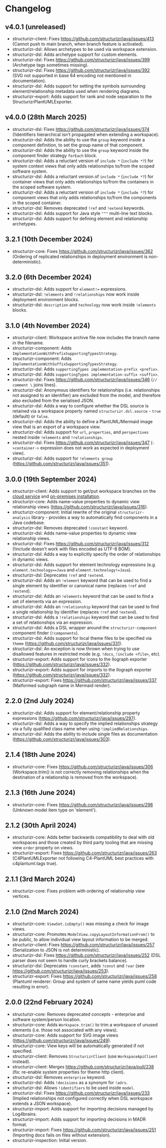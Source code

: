 # Changelog

## v4.0.1 (unreleased)

- structurizr-client: Fixes https://github.com/structurizr/java/issues/413 (Cannot push to main branch, when branch feature is activated).
- structurizr-dsl: Allows archetypes to be used via workspace extension.
- structurizr-dsl: Adds archetype support for custom elements.
- structurizr-dsl: Fixes https://github.com/structurizr/java/issues/399 (Archetype tags sometimes missing).
- structurizr-dsl: Fixes https://github.com/structurizr/java/issues/392 (SVG not supported in base 64 encoding not mentioned in documentation).
- structurizr-dsl: Adds support for setting the symbols surrounding element/relationship metadata used when rendering diagrams.
- structurizr-export: Adds support for rank and node separation to the StructurizrPlantUMLExporter.

## v4.0.0 (28th March 2025)

- structurizr-dsl: Fixes https://github.com/structurizr/java/issues/374 (!identifiers hierarchical isn't propagated when extending a workspace).
- structurizr-dsl: Adds the ability to use the `group` keyword inside a component definition, to set the group name of that component.
- structurizr-dsl: Adds the ability to use the `group` keyword inside the component finder strategy `forEach` block.
- structurizr-dsl: Adds a reluctant version of `include *` (`include *?`) for system context views that only adds relationships to/from the scoped software system.
- structurizr-dsl: Adds a reluctant version of `include *` (`include *?`) for container views that only adds relationships to/from the containers in the scoped software system.
- structurizr-dsl: Adds a reluctant version of `include *` (`include *?`) for component views that only adds relationships to/from the components in the scoped container.
- structurizr-dsl: Removes deprecated `!ref` and `!extend` keywords.
- structurizr-dsl: Adds support for Java style `"""` multi-line text blocks.
- structurizr-dsl: Adds support for defining element and relationship archetypes.

## 3.2.1 (10th December 2024)

- structurizr-core: Fixes https://github.com/structurizr/java/issues/362 (Ordering of replicated relationships in deployment environment is non-deterministic).

## 3.2.0 (6th December 2024)

- structurizr-dsl: Adds support for `element!=` expressions.
- structurizr-dsl: `!elements` and `!relationships` now work inside deployment environment blocks.
- structurizr-dsl: `description` and `technology` now work inside `!elements` blocks.

## 3.1.0 (4th November 2024)

- structurizr-client: Workspace archive file now includes the branch name in the filename.
- structurizr-component: Adds `ImplementationWithPrefixSupportingTypesStrategy`.
- structurizr-component: Adds `ImplementationWithSuffixSupportingTypesStrategy`.
- structurizr-dsl: Adds `supportingTypes implementation-prefix <prefix>`.
- structurizr-dsl: Adds `supportingTypes implementation-suffix <suffix>`.
- structurizr-dsl: Fixes https://github.com/structurizr/java/issues/346 (`// comment \` joins lines).
- structurizr-dsl: Anonymous identifiers for relationships (i.e. relationships not assigned to an identifier) are excluded from the model, and therefore also excluded from the serialised JSON.
- structurizr-dsl: Adds a way to configure whether the DSL source is retained via a workspace property named `structurizr.dsl.source` - `true` (default) or `false`.
- structurizr-dsl: Adds the ability to define a PlantUML/Mermaid image view that is an export of a workspace view.
- structurizr-dsl: Adds support for `url`, `properties`, and `perspectives` nested inside `!elements` and `!relationships`.
- structurizr-dsl: Fixes https://github.com/structurizr/java/issues/347 (`->container->` expression does not work as expected in deployment view).
- structurizr-dsl: Adds support for `!elements group` (https://github.com/structurizr/java/issues/351).

## 3.0.0 (19th September 2024)

- structurizr-client: Adds support to get/put workspace branches on the [cloud service](https://docs.structurizr.com/cloud/workspace-branches) and [on-premises installation](https://docs.structurizr.com/onpremises/workspace-branches).
- structurizr-core: Adds name-value properties to dynamic view relationship views (https://github.com/structurizr/java/issues/316).
- structurizr-component: Initial rewrite of the original `structurizr-analysis` library - provides a way to automatically find components in a Java codebase.
- structurizr-dsl: Removes deprecated `!constant` keyword.
- structurizr-dsl: Adds name-value properties to dynamic view relationship views.
- structurizr-dsl: Fixes https://github.com/structurizr/java/issues/312 (!include doesn't work with files encoded as UTF-8 BOM).
- structurizr-dsl: Adds a way to explicitly specify the order of relationships in dynamic views.
- structurizr-dsl: Adds support for element technology expressions (e.g. `element.technology==Java` and `element.technology!=Java`).
- structurizr-dsl: Deprecates `!ref` and `!extend`.
- structurizr-dsl: Adds an `!element` keyword that can be used to find a single element by identifier or canonical name (replaces `!ref` and `!extend`).
- structurizr-dsl: Adds an `!elements` keyword that can be used to find a set of elements via an expression.
- structurizr-dsl: Adds an `!relationship` keyword that can be used to find a single relationship by identifier (replaces `!ref` and `!extend`).
- structurizr-dsl: Adds a `!relationships` keyword that can be used to find a set of relationships via an expression.
- structurizr-dsl: Adds a DSL wrapper around the `structurizr-component` component finder (`!components`).
- structurizr-dsl: Adds support for local theme files to be specified via `theme` (https://github.com/structurizr/java/issues/331).
- structurizr-dsl: An exception is now thrown when trying to use disallowed features in restricted mode (e.g. `!docs`, `!include <file>`, etc).
- structurizr-export: Adds support for icons to the Ilograph exporter (https://github.com/structurizr/java/issues/332).
- structurizr-export: Adds support for imports to the Ilograph exporter (https://github.com/structurizr/java/issues/332).
- structurizr-export: Fixes https://github.com/structurizr/java/issues/337 (Malformed subgraph name in Mermaid render).

## 2.2.0 (2nd July 2024)

- structurizr-dsl: Adds support for element/relationship property expressions (https://github.com/structurizr/java/issues/297).
- structurizr-dsl: Adds a way to specify the implied relationships strategy via a fully qualified class name when using `!impliedRelationships`.
- structurizr-dsl: Adds the ability to include single files as documentation (https://github.com/structurizr/java/issues/303). 

## 2.1.4 (18th June 2024)

- structurizr-core: Fixes https://github.com/structurizr/java/issues/306 (Workspace.trim() is not correctly removing relationships when the destination of a relationship is removed from the workspace).

## 2.1.3 (16th June 2024)

- structurizr-core: Fixes https://github.com/structurizr/java/issues/298 (Unknown model item type on 'element').

## 2.1.2 (30th April 2024)

- structurizr-core: Adds better backwards compatibility to deal with old workspaces and those created by third party tooling that are missing view `order` property on views.
- structurizr-export: Fixes https://github.com/structurizr/java/issues/263 (C4PlantUMLExporter not following C4-PlantUML best practices with c4plantuml.tags true).

## 2.1.1 (3rd March 2024)

- structurizr-core: Fixes problem with ordering of relationship view vertices.

## 2.1.0 (2nd March 2024)

- structurizr-core: `ViewSet.isEmpty()` was missing a check for image views.
- structurizr-core: Promotes `ModelView.copyLayoutInformationFrom()` to be public, to allow individual view layout information to be merged.
- structurizr-client: Fixes https://github.com/structurizr/java/issues/257 (Serialization to JSON is not deterministic).
- structurizr-dsl: Fixes https://github.com/structurizr/java/issues/252 (DSL parser does not seem to handle curly brackets balance).
- structurizr-dsl: Deprecates `!constant`, adds `!const` and `!var` (see https://github.com/structurizr/java/issues/253).
- structurizr-export: Fixes https://github.com/structurizr/java/issues/258 (Plantuml renderer: Group and system of same name yields puml code resulting in error).

## 2.0.0 (22nd February 2024)

- structurizr-core: Removes deprecated concepts - enterprise and software system/person location.
- structurizr-core: Adds `Workspace.trim()` to trim a workspace of unused elements (i.e. those not associated with any views).
- structurizr-core: Adds support for SVG image views (https://github.com/structurizr/java/issues/249).
- structurizr-core: View keys will be automatically generated if not specified.
- structurizr-client: Removes `StructurizrClient` (use `WorkspaceApiClient` instead).
- structurizr-client: Merges https://github.com/structurizr/java/pull/238 (fix: re-enable system properties for theme http client).
- structurizr-dsl: Removes `enterprise` keyword.
- structurizr-dsl: Adds `!decisions` as a synonym for `!adrs`.
- structurizr-dsl: Allows `!identifiers` to be used inside `model`.
- structurizr-dsl: Fixes https://github.com/structurizr/java/issues/233 (Implied relationships not configured correctly when DSL workspace extends a JSON workspace).
- structurizr-import: Adds support for importing decisions managed by Log4brains.
- structurizr-import: Adds support for importing decisions in MADR format.
- structurizr-import: Fixes https://github.com/structurizr/java/issues/251 (Importing docs fails on files without extension).
- structurizr-inspection: Initial version.